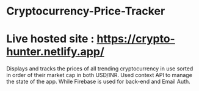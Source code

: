# Cryptocurrency-Price-Tracker
# Live hosted site : https://crypto-hunter.netlify.app/
Displays and tracks the prices of all trending cryptocurrency in use sorted in order of their market cap in both USD/INR. Used context API to manage the state of the app. While Firebase is used for back-end and Email Auth.
